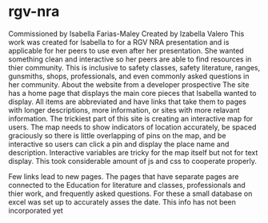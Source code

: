 # rgv-nra
Commissioned by Isabella Farias-Maley
Created by Izabella Valero
This work was created for Isabella to for a RGV NRA presentation and is applicable for her peers to use even after her presentation. She wanted something clean and interactive so her peers are able to find resources in thier community. This is inclusive to safety classes, safety literature, ranges, gunsmiths, shops, professionals, and even commonly asked questions in her community.
About the website from a developer prospective
The site has a home page that displays the main core pieces that Isabella wanted to display. All items are abbreviated and have links that take them to pages with longer descriptions, more information, or sites with more relavant information.
The trickiest part of this site is creating an interactive map for users. The map needs to show indicators of location accurately, be spaced graciously so there is little overlapping of pins on the map, and be interactive so users can click a pin and display the place name and description. Interactive variables are tricky for the map itself but not for text display. This took considerable amount of js and css to cooperate properly.

Few links lead to new pages. The pages that have separate pages are connected to the Education for literature and classes, professionals and thier work, and frequently asked questions. For these a small database on excel was set up to accurately asses the date. This info has not been incorporated yet